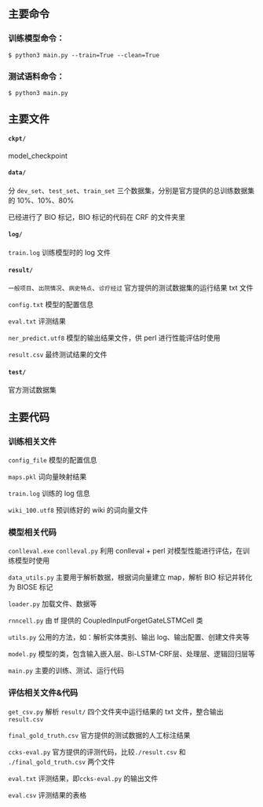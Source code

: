 ## 主要命令

### 训练模型命令：
```shell
$ python3 main.py --train=True --clean=True
```

### 测试语料命令：
```shell
$ python3 main.py
```

## 主要文件

#### `ckpt/`
model_checkpoint

#### `data/`
分 `dev_set`、`test_set`、`train_set` 三个数据集，分别是官方提供的总训练数据集的 10%、10%、80%

已经进行了 BIO 标记，BIO 标记的代码在 CRF 的文件夹里


#### `log/`
`train.log` 训练模型时的 log 文件


#### `result/`
`一般项目`、`出院情况`、`病史特点`、`诊疗经过` 官方提供的测试数据集的运行结果 txt 文件

`config.txt` 模型的配置信息

`eval.txt` 评测结果

`ner_predict.utf8` 模型的输出结果文件，供 perl 进行性能评估时使用

`result.csv` 最终测试结果的文件


#### `test/`
官方测试数据集

## 主要代码

### 训练相关文件

`config_file` 模型的配置信息

`maps.pkl` 词向量映射结果

`train.log` 训练的 log 信息

`wiki_100.utf8` 预训练好的 wiki 的词向量文件
 
### 模型相关代码

`conlleval.exe` `conlleval.py` 利用 conlleval + perl 对模型性能进行评估，在训练模型时使用

`data_utils.py` 主要用于解析数据，根据词向量建立 map，解析 BIO 标记并转化为 BIOSE 标记

`loader.py` 加载文件、数据等

`rnncell.py` 由 tf 提供的 CoupledInputForgetGateLSTMCell 类

`utils.py` 公用的方法，如：解析实体类别、输出 log、输出配置、创建文件夹等

`model.py` 模型的类，包含输入嵌入层、Bi-LSTM-CRF层、处理层、逻辑回归层等

`main.py` 主要的训练、测试、运行代码

### 评估相关文件&代码

`get_csv.py` 解析 `result/` 四个文件夹中运行结果的 txt 文件，整合输出 `result.csv`

`final_gold_truth.csv` 官方提供的测试数据的人工标注结果

`ccks-eval.py` 官方提供的评测代码，比较`./result.csv` 和 `./final_gold_truth.csv` 两个文件

`eval.txt` 评测结果，即`ccks-eval.py` 的输出文件

`eval.csv` 评测结果的表格
